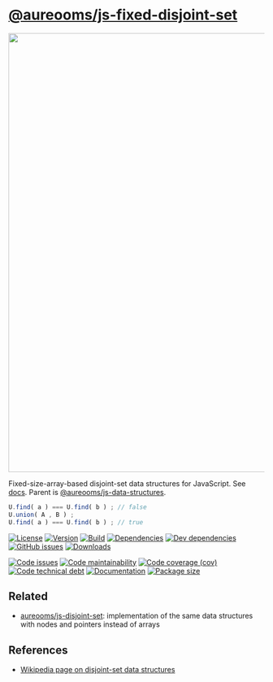 [@aureooms/js-fixed-disjoint-set](https://aureooms.github.io/js-fixed-disjoint-set)
==

<img src="https://upload.wikimedia.org/wikipedia/commons/8/89/Disjuct-sets.svg" width="864">

Fixed-size-array-based disjoint-set data structures for JavaScript.
See [docs](https://aureooms.github.io/js-fixed-disjoint-set).
Parent is
[@aureooms/js-data-structures](https://github.com/aureooms/js-data-structures).

```js
U.find( a ) === U.find( b ) ; // false
U.union( A , B ) ;
U.find( a ) === U.find( b ) ; // true
```

[![License](https://img.shields.io/github/license/aureooms/js-fixed-disjoint-set.svg)](https://raw.githubusercontent.com/aureooms/js-fixed-disjoint-set/main/LICENSE)
[![Version](https://img.shields.io/npm/v/@aureooms/js-fixed-disjoint-set.svg)](https://www.npmjs.org/package/@aureooms/js-fixed-disjoint-set)
[![Build](https://img.shields.io/travis/aureooms/js-fixed-disjoint-set/main.svg)](https://travis-ci.org/aureooms/js-fixed-disjoint-set/branches)
[![Dependencies](https://img.shields.io/david/aureooms/js-fixed-disjoint-set.svg)](https://david-dm.org/aureooms/js-fixed-disjoint-set)
[![Dev dependencies](https://img.shields.io/david/dev/aureooms/js-fixed-disjoint-set.svg)](https://david-dm.org/aureooms/js-fixed-disjoint-set?type=dev)
[![GitHub issues](https://img.shields.io/github/issues/aureooms/js-fixed-disjoint-set.svg)](https://github.com/aureooms/js-fixed-disjoint-set/issues)
[![Downloads](https://img.shields.io/npm/dm/@aureooms/js-fixed-disjoint-set.svg)](https://www.npmjs.org/package/@aureooms/js-fixed-disjoint-set)

[![Code issues](https://img.shields.io/codeclimate/issues/aureooms/js-fixed-disjoint-set.svg)](https://codeclimate.com/github/aureooms/js-fixed-disjoint-set/issues)
[![Code maintainability](https://img.shields.io/codeclimate/maintainability/aureooms/js-fixed-disjoint-set.svg)](https://codeclimate.com/github/aureooms/js-fixed-disjoint-set/trends/churn)
[![Code coverage (cov)](https://img.shields.io/codecov/c/gh/aureooms/js-fixed-disjoint-set/main.svg)](https://codecov.io/gh/aureooms/js-fixed-disjoint-set)
[![Code technical debt](https://img.shields.io/codeclimate/tech-debt/aureooms/js-fixed-disjoint-set.svg)](https://codeclimate.com/github/aureooms/js-fixed-disjoint-set/trends/technical_debt)
[![Documentation](https://aureooms.github.io/js-fixed-disjoint-set/badge.svg)](https://aureooms.github.io/js-fixed-disjoint-set/source.html)
[![Package size](https://img.shields.io/bundlephobia/minzip/@aureooms/js-fixed-disjoint-set)](https://bundlephobia.com/result?p=@aureooms/js-fixed-disjoint-set)

## Related

  - [aureooms/js-disjoint-set](https://github.com/aureooms/js-disjoint-set):
    implementation of the same data structures with nodes and pointers instead
    of arrays

## References

  - [Wikipedia page on disjoint-set data structures](https://en.wikipedia.org/wiki/Disjoint-set_data_structure)
